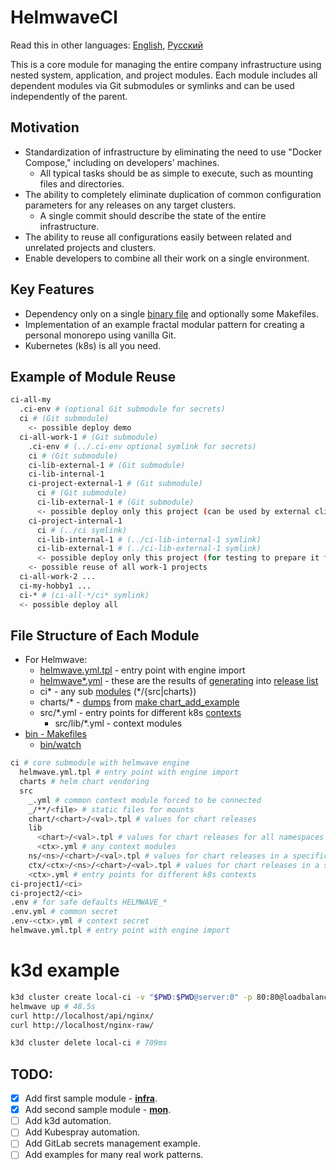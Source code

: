 # HelmwaveCI

Read this in other languages: [English](README.md), [Русский](README.ru.md)

This is a core module for managing the entire company infrastructure using nested system, application, and project modules. Each module includes all dependent modules via Git submodules or symlinks and can be used independently of the parent.

## Motivation

- Standardization of infrastructure by eliminating the need to use "Docker Compose," including on developers' machines.
  - All typical tasks should be as simple to execute, such as mounting files and directories.
- The ability to completely eliminate duplication of common configuration parameters for any releases on any target clusters.
  - A single commit should describe the state of the entire infrastructure.
- The ability to reuse all configurations easily between related and unrelated projects and clusters.
- Enable developers to combine all their work on a single environment.

## Key Features

- Dependency only on a single [binary file](https://github.com/helmwave/helmwave) and optionally some Makefiles.
- Implementation of an example fractal modular pattern for creating a personal monorepo using vanilla Git.
- Kubernetes (k8s) is all you need.

## Example of Module Reuse

```sh
ci-all-my
  .ci-env # (optional Git submodule for secrets)
  ci # (Git submodule)
    <- possible deploy demo
  ci-all-work-1 # (Git submodule)
    .ci-env # (../.ci-env optional symlink for secrets)
    ci # (Git submodule)
    ci-lib-external-1 # (Git submodule)
    ci-lib-internal-1
    ci-project-external-1 # (Git submodule)
      ci # (Git submodule)
      ci-lib-external-1 # (Git submodule)
      <- possible deploy only this project (can be used by external clients)
    ci-project-internal-1
      ci # (../ci symlink)
      ci-lib-internal-1 # (../ci-lib-internal-1 symlink)
      ci-lib-external-1 # (../ci-lib-external-1 symlink)
      <- possible deploy only this project (for testing to prepare it for conversion to external)
    <- possible reuse of all work-1 projects
  ci-all-work-2 ...
  ci-my-hobby1 ...
  ci-* # (ci-all-*/ci* symlink)
  <- possible deploy all
```

## File Structure of Each Module

- For Helmwave:
  - [helmwave.yml.tpl](helmwave.yml.tpl) - entry point with engine import
  - [helmwave*.yml](helmwave.example.yaml) - these are the results of [generating](https://docs.helmwave.app/0.41.x/cli/#yml) into [release list](https://docs.helmwave.app/0.41.x/yaml/)
  - ci* - any sub [modules](#Modules) (*/{src|charts})
  - charts/* - [dumps](bin/chart.mk) from [make chart_add_example](charts.ini)
  - src/*.yml - entry points for different k8s [contexts](src/local.yml)
    - src/lib/*.yml - context modules
- [bin - Makefiles](bin/bin.md)
  - [bin/watch](bin/watch.md)

```sh
ci # core submodule with helmwave engine
  helmwave.yml.tpl # entry point with engine import
  charts # helm chart vendoring
  src 
    _.yml # common context module forced to be connected
    _/**/<file> # static files for mounts
    chart/<chart>/<val>.tpl # values for chart releases
    lib
      <chart>/<val>.tpl # values for chart releases for all namespaces
      <ctx>.yml # any context modules
    ns/<ns>/<chart>/<val>.tpl # values for chart releases in a specific namespace
    ctx/<ctx>/<ns>/<chart>/<val>.tpl # values for chart releases in a specific namespace and context
    <ctx>.yml # entry points for different k8s contexts
ci-project1/<ci>
ci-project2/<ci>
.env # for safe defaults HELMWAVE_*
.env.yml # common secret
.env-<ctx>.yml # context secret
helmwave.yml.tpl # entry point with engine import
```

# k3d example

```sh
k3d cluster create local-ci -v "$PWD:$PWD@server:0" -p 80:80@loadbalancer --k3s-arg "--disable=traefik,local-storage,metrics-server@server:0" # 13.4s
helmwave up # 48.5s
curl http://localhost/api/nginx/
curl http://localhost/nginx-raw/

k3d cluster delete local-ci # 709ms
```

## TODO:

- [x] Add first sample module - [**infra**](https://github.com/HelmCI/ci-infra).
- [x] Add second sample module - [**mon**](https://github.com/HelmCI/ci-mon).
- [ ] Add k3d automation.
- [ ] Add Kubespray automation.
- [ ] Add GitLab secrets management example.
- [ ] Add examples for many real work patterns.
